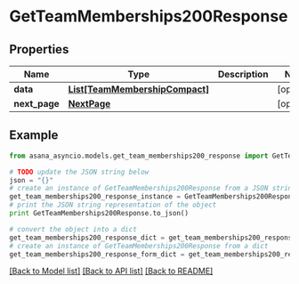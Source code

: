 # GetTeamMemberships200Response


## Properties

Name | Type | Description | Notes
------------ | ------------- | ------------- | -------------
**data** | [**List[TeamMembershipCompact]**](TeamMembershipCompact.md) |  | [optional] 
**next_page** | [**NextPage**](NextPage.md) |  | [optional] 

## Example

```python
from asana_asyncio.models.get_team_memberships200_response import GetTeamMemberships200Response

# TODO update the JSON string below
json = "{}"
# create an instance of GetTeamMemberships200Response from a JSON string
get_team_memberships200_response_instance = GetTeamMemberships200Response.from_json(json)
# print the JSON string representation of the object
print GetTeamMemberships200Response.to_json()

# convert the object into a dict
get_team_memberships200_response_dict = get_team_memberships200_response_instance.to_dict()
# create an instance of GetTeamMemberships200Response from a dict
get_team_memberships200_response_form_dict = get_team_memberships200_response.from_dict(get_team_memberships200_response_dict)
```
[[Back to Model list]](../README.md#documentation-for-models) [[Back to API list]](../README.md#documentation-for-api-endpoints) [[Back to README]](../README.md)


